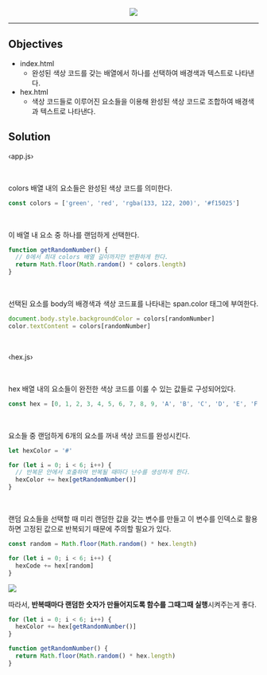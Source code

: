 <p align="center">
  <img src="https://user-images.githubusercontent.com/92071025/206159230-26ec7862-bcdc-4ee9-8624-06f837c66fb9.gif" />
</p>

<hr />

## Objectives

* index.html
  * 완성된 색상 코드를 갖는 배열에서 하나를 선택하여 배경색과 텍스트로 나타낸다.
* hex.html
  * 색상 코드들로 이루어진 요소들을 이용해 완성된 색상 코드로 조합하여 배경색과 텍스트로 나타낸다.

## Solution


&lsaquo;app.js&rsaquo;

<br />

colors 배열 내의 요소들은 완성된 색상 코드를 의미한다.

```javascript
const colors = ['green', 'red', 'rgba(133, 122, 200)', '#f15025']
```

<br />

이 배열 내 요소 중 하나를 랜덤하게 선택한다.

```javascript
function getRandomNumber() {
  // 0에서 최대 colors 배열 길이까지만 반환하게 한다.
  return Math.floor(Math.random() * colors.length)
}
```

<br />

선택된 요소를 body의 배경색과 색상 코드표를 나타내는 span.color 태그에 부여한다.

```javascript
document.body.style.backgroundColor = colors[randomNumber]
color.textContent = colors[randomNumber]
```

<br />

&lsaquo;hex.js&rsaquo;

<br />

hex 배열 내의 요소들이 완전한 색상 코드를 이룰 수 있는 값들로 구성되어있다.

```javascript
const hex = [0, 1, 2, 3, 4, 5, 6, 7, 8, 9, 'A', 'B', 'C', 'D', 'E', 'F']
```

<br />

요소들 중 랜덤하게 6개의 요소를 꺼내 색상 코드를 완성시킨다. <br />

```javascript
let hexColor = '#'

for (let i = 0; i < 6; i++) {
  // 반복문 안에서 호출하여 반복될 때마다 난수를 생성하게 한다.
  hexColor += hex[getRandomNumber()]
}
```

<br />

랜덤 요소들을 선택할 때 미리 랜덤한 값을 갖는 변수를 만들고 이 변수를 인덱스로 활용하면 고정된 값으로 반복되기 때문에 주의할 필요가 있다. 

```javascript
const random = Math.floor(Math.random() * hex.length)

for (let i = 0; i < 6; i++) {
  hexCode += hex[random]
}
```

<img src="https://user-images.githubusercontent.com/92071025/220825954-e77df643-d864-4914-99f8-bfe7238ef377.png">

<br />

따라서, <strong>반복때마다 랜덤한 숫자가 만들어지도록 함수를 그때그때 실행</strong>시켜주는게 좋다.


```javascript
for (let i = 0; i < 6; i++) {
  hexColor += hex[getRandomNumber()]
}

function getRandomNumber() {
  return Math.floor(Math.random() * hex.length)
}
```